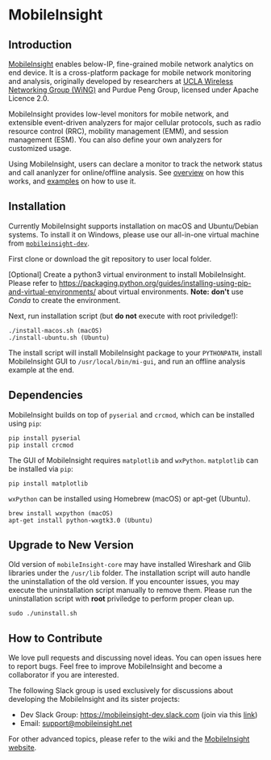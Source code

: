 MobileInsight
==============

## Introduction

[MobileInsight](http://mobileinsight.net) enables below-IP, fine-grained mobile network analytics on end device. It is a cross-platform package for mobile network monitoring and analysis, originally developed by researchers at [UCLA Wireless Networking Group (WiNG)](http://metro.cs.ucla.edu) and Purdue Peng Group, licensed under Apache Licence 2.0.

MobileInsight provides low-level monitors for mobile network, and extensible event-driven analyzers for major cellular protocols, such as radio resource control (RRC), mobility management (EMM), and session management (ESM). You can also define your own analyzers for customized usage.

Using MobileInsight, users can declare a monitor to track the network status and call ananlyzer for online/offline analysis. See [overview](http://mobileinsight.net/developer-guide.html) on how this works, and [examples](http://mobileinsight.net/tutorials.html) on how to use it.


## Installation

Currently MobileInsight supports installation on macOS and Ubuntu/Debian systems. To install it on Windows, please use our all-in-one virtual machine from [`mobileinsight-dev`](https://github.com/mobile-insight/mobileinsight-dev).



First clone or download the git repository to user local folder.

[Optional] Create a python3 virtual environment to install MobileInsight.
Please refer to https://packaging.python.org/guides/installing-using-pip-and-virtual-environments/ about virtual environments. 
**Note:** **don't** use *Conda* to create the environment. 

Next, run installation script (but __do not__ execute with root priviledge!):

    ./install-macos.sh (macOS)
    ./install-ubuntu.sh (Ubuntu)

The install script will install MobileInsight package to your `PYTHONPATH`, install MobileInsight GUI to `/usr/local/bin/mi-gui`, and run an offline analysis example at the end.


## Dependencies

MobileInsight builds on top of `pyserial` and `crcmod`, which can be installed using `pip`:

    pip install pyserial
    pip install crcmod

The GUI of MobileInsight requires `matplotlib` and `wxPython`. `matplotlib` can be installed via `pip`:

    pip install matplotlib

`wxPython` can be installed using Homebrew (macOS) or apt-get (Ubuntu).

    brew install wxpython (macOS)
    apt-get install python-wxgtk3.0 (Ubuntu)


## Upgrade to New Version

Old version of `mobileInsight-core` may have installed Wireshark and Glib libraries under the `/usr/lib` folder. The installation script will auto handle the uninstallation of the old version. If you encounter issues, you may execute the uninstallation script manually to remove them. Please run the uninstallation script with __root__ priviledge to perform proper clean up.

    sudo ./uninstall.sh


## How to Contribute

We love pull requests and discussing novel ideas. You can open issues here to report bugs. Feel free to improve MobileInsight and become a collaborator if you are interested.

The following Slack group is used exclusively for discussions about developing the MobileInsight and its sister projects:

+ Dev Slack Group: https://mobileinsight-dev.slack.com (join via this [link](https://goo.gl/htJGqT))
+ Email: support@mobileinsight.net

For other advanced topics, please refer to the wiki and the [MobileInsight website](http://mobileinsight.net).
